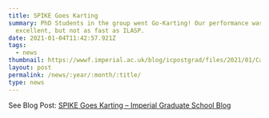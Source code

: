 ```yaml
---
title: SPIKE Goes Karting
summary: PhD Students in the group went Go-Karting! Our performance was
  excellent, but not as fast as ILASP.
date: 2021-01-04T11:42:57.921Z
tags:
  - news
thumbnail: https://wwwf.imperial.ac.uk/blog/icpostgrad/files/2021/01/Capture-2-768x577.png
layout: post
permalink: /news/:year/:month/:title/
type: news
---
```

See Blog Post: [SPIKE Goes Karting – Imperial Graduate School Blog](http://wwwf.imperial.ac.uk/blog/icpostgrad/2021/01/04/spike-goes-karting/)